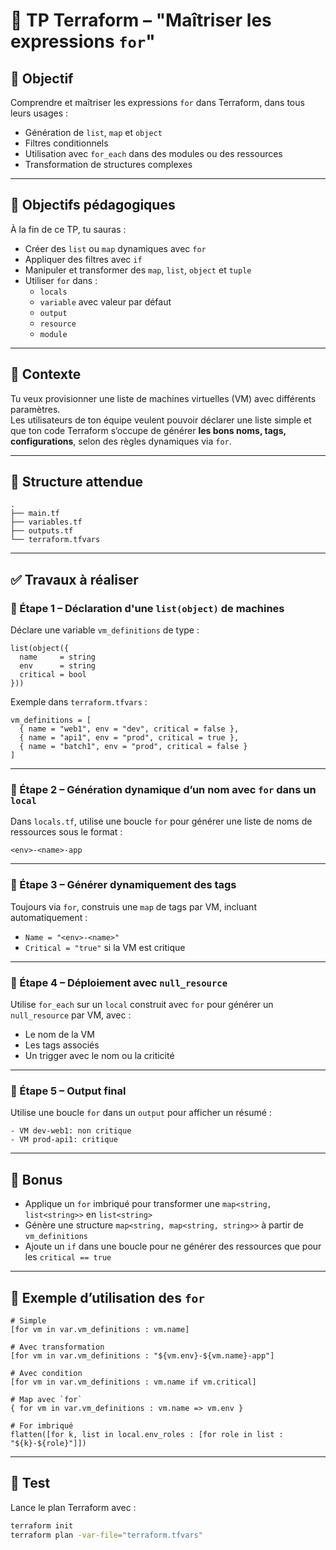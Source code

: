 # 🔁 TP Terraform – "Maîtriser les expressions `for`"

## 🎯 Objectif

Comprendre et maîtriser les expressions `for` dans Terraform, dans tous leurs usages :
- Génération de `list`, `map` et `object`
- Filtres conditionnels
- Utilisation avec `for_each` dans des modules ou des ressources
- Transformation de structures complexes

---

## 🧠 Objectifs pédagogiques

À la fin de ce TP, tu sauras :

- Créer des `list` ou `map` dynamiques avec `for`
- Appliquer des filtres avec `if`
- Manipuler et transformer des `map`, `list`, `object` et `tuple`
- Utiliser `for` dans :
  - `locals`
  - `variable` avec valeur par défaut
  - `output`
  - `resource`
  - `module`

---

## 📘 Contexte

Tu veux provisionner une liste de machines virtuelles (VM) avec différents paramètres.  
Les utilisateurs de ton équipe veulent pouvoir déclarer une liste simple et que ton code Terraform s’occupe de générer **les bons noms, tags, configurations**, selon des règles dynamiques via `for`.

---

## 📁 Structure attendue

```
.
├── main.tf
├── variables.tf
├── outputs.tf
└── terraform.tfvars
```

---

## ✅ Travaux à réaliser

### 🔹 Étape 1 – Déclaration d'une `list(object)` de machines

Déclare une variable `vm_definitions` de type :

```hcl
list(object({
  name     = string
  env      = string
  critical = bool
}))
```

Exemple dans `terraform.tfvars` :

```hcl
vm_definitions = [
  { name = "web1", env = "dev", critical = false },
  { name = "api1", env = "prod", critical = true },
  { name = "batch1", env = "prod", critical = false }
]
```

---

### 🔹 Étape 2 – Génération dynamique d’un nom avec `for` dans un `local`

Dans `locals.tf`, utilise une boucle `for` pour générer une liste de noms de ressources sous le format :

```
<env>-<name>-app
```

---

### 🔹 Étape 3 – Générer dynamiquement des tags

Toujours via `for`, construis une `map` de tags par VM, incluant automatiquement :
- `Name = "<env>-<name>"`
- `Critical = "true"` si la VM est critique

---

### 🔹 Étape 4 – Déploiement avec `null_resource`

Utilise `for_each` sur un `local` construit avec `for` pour générer un `null_resource` par VM, avec :
- Le nom de la VM
- Les tags associés
- Un trigger avec le nom ou la criticité

---

### 🔹 Étape 5 – Output final

Utilise une boucle `for` dans un `output` pour afficher un résumé :

```
- VM dev-web1: non critique
- VM prod-api1: critique
```

---

## 🧪 Bonus

- Applique un `for` imbriqué pour transformer une `map<string, list<string>>` en `list<string>`
- Génère une structure `map<string, map<string, string>>` à partir de `vm_definitions`
- Ajoute un `if` dans une boucle pour ne générer des ressources que pour les `critical == true`

---

## 🧪 Exemple d’utilisation des `for`

```hcl
# Simple
[for vm in var.vm_definitions : vm.name]

# Avec transformation
[for vm in var.vm_definitions : "${vm.env}-${vm.name}-app"]

# Avec condition
[for vm in var.vm_definitions : vm.name if vm.critical]

# Map avec `for`
{ for vm in var.vm_definitions : vm.name => vm.env }

# For imbriqué
flatten([for k, list in local.env_roles : [for role in list : "${k}-${role}"]])
```

---

## 🧪 Test

Lance le plan Terraform avec :

```bash
terraform init
terraform plan -var-file="terraform.tfvars"
```